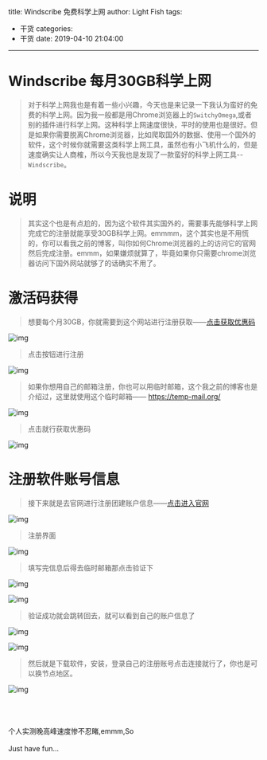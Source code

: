 title: Windscribe 免费科学上网
author: Light Fish
tags:
  - 干货
categories:
  - 干货
date: 2019-04-10 21:04:00
---
# Windscribe 每月30GB科学上网

>对于科学上网我也是有着一些小兴趣，今天也是来记录一下我认为蛮好的免费的科学上网。因为我一般都是用Chrome浏览器上的`SwitchyOmega`,或者别的插件进行科学上网。这种科学上网速度很快，平时的使用也是很好。但是如果你需要脱离Chrome浏览器，比如爬取国外的数据、使用一个国外的软件，这个时候你就需要这类科学上网工具，虽然也有小飞机什么的，但是速度确实让人商榷，所以今天我也是发现了一款蛮好的科学上网工具--`Windscribe`。

<!-- more -->

# 说明

>其实这个也是有点尬的，因为这个软件其实国外的，需要事先能够科学上网完成它的注册就能享受30GB科学上网。emmmm，这个其实也是不用慌的，你可以看我之前的博客，叫你如何Chrome浏览器的上的访问它的官网然后完成注册。emmm，如果嫌烦就算了，毕竟如果你只需要chrome浏览器访问下国外网站就够了的话确实不用了。

# 激活码获得

>想要每个月30GB，你就需要到这个网站进行注册获取——[点击获取优惠码](https://sharewareonsale.com/s/windscribe-vpn-giveaway-coupon-sale)

![img](http://qnpic.top/windscribe%5C1.jpg)

>点击按钮进行注册

![img](http://qnpic.top/windscribe%5C2.jpg)

>如果你想用自己的邮箱注册，你也可以用临时邮箱，这个我之前的博客也是介绍过，这里就使用这个临时邮箱—— https://temp-mail.org/

![img](http://qnpic.top/windscribe%5C3.jpg)

>点击就行获取优惠码

![img](http://qnpic.top/windscribe%5C4.jpg)

# 注册软件账号信息

>接下来就是去官网进行注册团建账户信息——[点击进入官网](https://windscribe.com/?friend=s034w6qh)

![img](http://qnpic.top/windscribe%5C5.jpg)

>注册界面

![img](http://qnpic.top/windscribe%5C6.jpg)

>填写完信息后得去临时邮箱那点击验证下

![img](http://qnpic.top/windscribe%5C7.jpg)

![img](http://qnpic.top/windscribe%5C8.jpg)

>验证成功就会跳转回去，就可以看到自己的账户信息了

![img](http://qnpic.top/windscribe%5C9.jpg)

![img](http://qnpic.top/windscribe%5C10.jpg)

>然后就是下载软件，安装，登录自己的注册账号点击连接就行了，你也是可以换节点地区。

![img](http://qnpic.top/windscribe%5C12.jpg)

<br><br><br>个人实测晚高峰速度惨不忍睹,emmm,So<br><br>Just have fun...